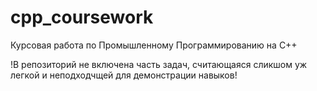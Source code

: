 # cpp_coursework
Курсовая работа по Промышленному Программированию на C++

!В репозиторий не включена часть задач, считающаяся сликшом уж легкой и неподходчщей для демонстрации навыков!
